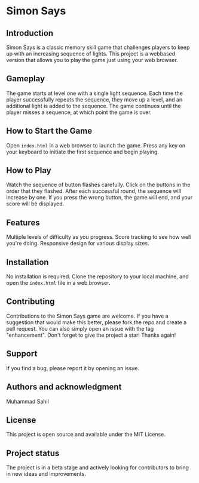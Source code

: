 # Simon Says

## Introduction
Simon Says is a classic memory skill game that challenges players to keep up with an increasing sequence of lights. This project is a webbased version that allows you to play the game just using your web browser.

## Gameplay
The game starts at level one with a single light sequence. Each time the player successfully repeats the sequence, they move up a level, and an additional light is added to the sequence. The game continues until the player misses a sequence, at which point the game is over.

## How to Start the Game
 Open `index.html` in a web browser to launch the game.
 Press any key on your keyboard to initiate the first sequence and begin playing.

## How to Play
 Watch the sequence of button flashes carefully.
 Click on the buttons in the order that they flashed.
 After each successful round, the sequence will increase by one.
 If you press the wrong button, the game will end, and your score will be displayed.

## Features
 Multiple levels of difficulty as you progress.
 Score tracking to see how well you're doing.
 Responsive design for various display sizes.

## Installation
 No installation is required. Clone the repository to your local machine, and open the `index.html` file in a web browser.
## Contributing
 Contributions to the Simon Says game are welcome. If you have a suggestion that would make this better, please fork the repo and  create a pull request. You can also simply open an issue with the tag "enhancement".
 Don't forget to give the project a star! Thanks again!

## Support
If you find a bug, please report it by opening an issue.

## Authors and acknowledgment
Muhammad Sahil


## License
This project is open source and available under the MIT License.

## Project status
The project is in a beta stage and actively looking for contributors to bring in new ideas and improvements.
